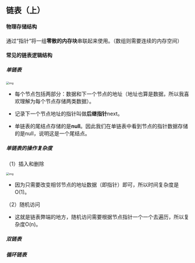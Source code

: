 ## 链表（上）

#### 物理存储结构

通过“指针“将一组**零散的内存块**串联起来使用。（数组则需要连续的内存空间）



#### 常见的链表逻辑结构

##### 单链表

<img src="https://static001.geekbang.org/resource/image/b9/eb/b93e7ade9bb927baad1348d9a806ddeb.jpg" alt="img" style="zoom:50%;" />

* 每个节点包括两部分：数据和下一个节点的地址（地址也算是数据，所以我喜欢理解为每个节点存储两类数据）。

* 记录下一个节点地址的指针叫做**后继指针**next。

* 单链表的尾结点存储的是**null**。因此我们在单链表中看到节点的指针数据存储的是null，说明这是一个尾结点。

##### 单链表的操作复杂度

（1）插入和删除

<img src="https://static001.geekbang.org/resource/image/45/17/452e943788bdeea462d364389bd08a17.jpg" alt="img" style="zoom:50%;" />

* 因为只需要改变相邻节点的地址数据（即指针）即可，所以时间复杂度是O(1)。

（2）随机访问

* 这就是链表弊端的地方，随机访问需要根据节点指针一个一个去遍历，所以复杂度O(n)。

##### 双链表

##### 循环链表